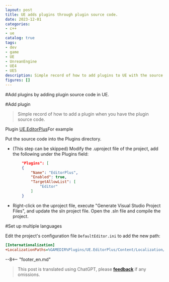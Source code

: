```yaml
---
layout: post
title: UE adds plugins through plugin source code.
date: 2023-12-01
categories:
- c++
- ue
catalog: true
tags:
- dev
- game
- UE
- UnreanEngine
- UE4
- UE5
description: Simple record of how to add plugins to UE with the source code.
figures: []
---
```


<meta property="og:title" content="UE 通过插件源码添加插件" />

#Add plugins by adding plugin source code in UE.

#Add plugin

> Simple record of how to add a plugin when you have the plugin source code.

Plugin [UE.EditorPlus](https://github.com/disenone/UE.EditorPlus)For example

Put the source code into the Plugins directory.
- (This step can be skipped) Modify the .uproject file of the project, add the following under the Plugins field:
    ```json
        "Plugins": [
        {
            "Name": "EditorPlus",
            "Enabled": true,
            "TargetAllowList": [
                "Editor"
            ]
        }
    ```
- Right-click on the uproject file, execute "Generate Visual Studio Project Files", and update the sln project file.
Open the .sln file and compile the project.

#Set up multiple languages

Edit the project's configuration file `DefaultEditor.ini` to add the new path:

```ini
[Internationalization]
+LocalizationPaths=%GAMEDIR%Plugins/UE.EditorPlus/Content/Localization/EditorPlusTools
```


--8<-- "footer_en.md"


> This post is translated using ChatGPT, please [**feedback**](https://github.com/disenone/wiki/issues/new) if any omissions.
